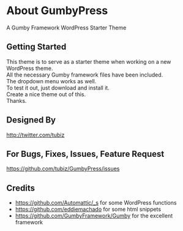 About GumbyPress
===============
A Gumby Framework WordPress Starter Theme 


Getting Started
-----------------

This theme is to serve as a starter theme when working on a new WordPress theme.  
All the necessary Gumby framework files have been included.  
The dropdown menu works as well.  
To test it out, just download and install it.  
Create a nice theme out of this.  
Thanks.  


Designed By
-----------------

http://twitter.com/tubiz


For Bugs, Fixes, Issues, Feature Request
-----------------

https://github.com/tubiz/GumbyPress/issues


Credits
-----------------

- https://github.com/Automattic/_s for some WordPress functions
- https://github.com/eddiemachado for some html snippets
- https://github.com/GumbyFramework/Gumby for the excellent framework

